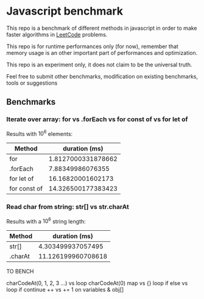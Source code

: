 # Javascript benchmark

This repo is a benchmark of different methods in javascript in order to make faster algorithms in [LeetCode](https://leetcode.com/u/Charles-Chrismann/) problems.

This repo is for runtime performances only (for now), remember that memory usage is an other important part of performances and optimization.

This repo is an experiment only, it does not claim to be the universal truth.

Feel free to submit other benchmarks, modification on existing benchmarks, tools or suggestions

## Benchmarks

### Iterate over array: for vs .forEach vs for const of vs for let of

Results with $10^6$ elements:

|Method|duration (ms)|
|------|-------------|
|for|1.8127000331878662|
|.forEach|7.88349986076355|
|for let of|16.16820001602173|
|for const of|14.326500177383423|

### Read char from string: str[] vs str.charAt

Results with a $10^6$ string length:

|Method|duration (ms)|
|------|-------------|
|str[]|4.303499937057495|
|.charAt|11.126199960708618|

TO BENCH

charCodeAt(0, 1, 2, 3 ...) vs loop charCodeAt(0)
map vs {}
loop if else vs loop if continue
++ vs += 1 on variables & obj[]
